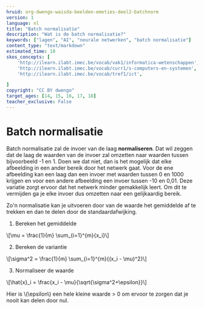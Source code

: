 ```yaml
---
hruid: org-dwengo-waisda-beelden-emoties-deel2-batchnorm
version: 1
language: nl
title: "Batch normalisatie"
description: "Wat is de batch normalisatie?"
keywords: ["lagen", "AI", "neurale netwerken", "batch normalisatie"]
content_type: "text/markdown"
estimated_time: 10
skos_concepts: [
    'http://ilearn.ilabt.imec.be/vocab/vak1/informatica-wetenschappen', 
    'http://ilearn.ilabt.imec.be/vocab/curr1/s-computers-en-systemen',
    'http://ilearn.ilabt.imec.be/vocab/tref1/ict',

]
copyright: "CC BY dwengo"
target_ages: [14, 15, 16, 17, 18]
teacher_exclusive: False
---
```


# Batch normalisatie

Batch normalisatie zal de invoer van de laag **normaliseren**. Dat wil zeggen dat de laag de waarden van de invoer zal omzetten naar waarden tussen bijvoorbeeld -1 en 1. Doen we dat niet, dan is het mogelijk dat elke afbeelding in een ander bereik door het netwerk gaat. Voor de ene afbeelding kan een laag dan een invoer met waarden tussen 0 en 1000 krijgen en voor een andere afbeelding een invoer tussen -10 en 0,01. Deze variatie zorgt ervoor dat het netwerk minder gemakkelijk leert. Om dit te vermijden ga je elke invoer dus omzetten naar een gelijkaardig bereik. 

Zo'n normalisatie kan je uitvoeren door van de waarde het gemiddelde af te trekken en dan te delen door de standaardafwijking.

1. Bereken het gemiddelde

\\[\mu = \frac{1}{m} \sum_{i=1}^{m}{x_i}\\]

2. Bereken de variantie

\\[\sigma^2 = \frac{1}{m} \sum_{i=1}^{m}{(x_i - \mu)^2}\\]

3. Normaliseer de waarde

\\[\hat{x}_i = \frac{x_i - \mu}{\sqrt{\sigma^2+\epsilon}}\\]


Hier is \\(\epsilon\\) een hele kleine waarde > 0 om ervoor te zorgen dat je nooit kan delen door nul.